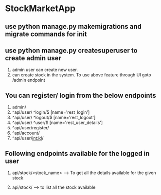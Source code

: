 # StockMarketApp

## use python manage.py makemigrations and migrate commands for init

## use python manage.py createsuperuser to create admin user
   1. admin user can create new user. 
   2. can create stock in the system.
   To use above feature through UI goto /admin endpoint


## You can register/ login from the below endpoints

1. admin/
2. ^api/user/ ^login/$ [name='rest_login']
3. ^api/user/ ^logout/$ [name='rest_logout']
4. ^api/user/ ^user/$ [name='rest_user_details']
5. ^api/user/register/
6. ^api/account/
7. ^api/user/<int:id>/
  
## Following endpoints available for the logged in user
  1. api/stock/<stock_name> 
     --> To get all the details available for the given stock
  
  2. api/stock/ 
     --> to list all the stock available
